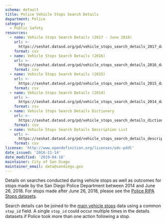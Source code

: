 ```yaml
---
schema: default
title: Police Vehicle Stops Search Details
department: Police
category:
  - Public Safety
resources:
  - name: Vehicle Stops Search Details (2017 - June 2018)
    url: >-
      https://seshat.datasd.org/pd/vehicle_stops_search_details_2017_datasd.csv
    format: csv
  - name: Vehicle Stops Search Details (2016)
    url: >-
      https://seshat.datasd.org/pd/vehicle_stops_search_details_2016_datasd.csv
    format: csv
  - name: Vehicle Stops Search Details (2015)
    url: >-
      https://seshat.datasd.org/pd/vehicle_stops_search_details_2015_datasd.csv
    format: csv
  - name: Vehicle Stops Search Details (2014)
    url: >-
      https://seshat.datasd.org/pd/vehicle_stops_search_details_2014_datasd.csv
    format: csv
  - name: Vehicle Stops Search Details Dictionary
    url: >-
      https://seshat.datasd.org/pd/vehicle_stops_search_details_dictionary.csv
    format: csv
  - name: Vehicle Stops Search Details Description List
    url: >-
      https://seshat.datasd.org/pd/vehicle_stops_search_details_description_list.csv
    format: csv
license: 'http://www.opendefinition.org/licenses/odc-pddl'
date_issued: '2016-11-14'
date_modified: '2019-04-16'
maintainer: City of San Diego
maintainer_email: data@sandiego.gov
---
```

Details on searches conducted during vehicle stops as well as outcomes for stops made by the San Diego Police Department between 2014 and June 26, 2018. For stops made after June 26, 2018, please see the [Police RIPA Stops datasets](/datasets/police-ripa-stops/).

<!--more-->

Search details can be joined to the [main vehicle stops](/datasets/police-vehicle-stops/) data using a common `stop_id` field. A single `stop_id` could occur multiple times in the details datasets if Police took more than one action following a stop.